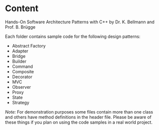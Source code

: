 # Content

Hands-On Software Architecture Patterns with C++ by Dr. K. Bellmann and Prof. B. Brügge

Each folder contains sample code for the following design patterns:
- Abstract Factory
- Adapter
- Bridge
- Builder
- Command
- Composite
- Decorator
- MVC
- Observer
- Proxy
- State
- Strategy 

*Note:*
For demonstration purposes some files contain more than one class and others have method definitions in the header file. Please be aware of these things if you plan on using the code samples in a real world project. 
